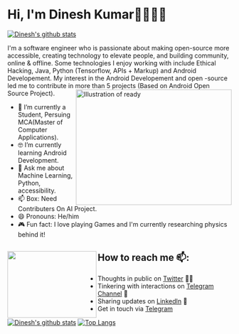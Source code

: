 # Hi, I'm Dinesh Kumar👋🏾‍👨‍💻

[![Dinesh's github stats](https://github-readme-stats.vercel.app/api?username=dinesh-ysl&count_private=true&theme=tokyonight&show_icons=true)](https://github.com/dinesh-ysl)       

I'm a software engineer who is passionate about making open-source more accessible, creating technology to elevate people, and building community, online & offline. Some technologies I enjoy working with include Ethical Hacking, Java, Python (Tensorflow, APIs + Markup) and Android Developement. My interest in the Android Developement and open -source led me to contribute in more than 5 projects (Based on Android Open Source Project).<img align="right" src="https://github.com/dinesh-ysl/dinesh-ysl/blob/master/9fc2126eec2c0a3876e3f2097af9b983.gif" alt="Illustration of ready" width=350px height=260px/>

- 📱  I’m currently a Student, Persuing MCA(Master of Computer Applications).
- 🤓  I’m currently learning Android Development.
- 💬  Ask me about Machine Learning, Python, accessibility.
- 📫  Box: Need Contributers On AI Project.
- 😄  Pronouns: He/him
- 🎮  Fun fact: I love playing Games and I'm currently researching physics behind it!


## How to reach me 📫: <img align="left" width="200" height="150" src="https://github.com/dinesh-ysl/dinesh-ysl/blob/master/080f909da46192c0db62b76330302b0c.gif?raw=true">
- Thoughts in public on <a href="">Twitter</a> ✍🏾
- Tinkering with interactions on <a href="https://t.me/tokyoofficial"> Telegram Channel</a> 🏓
- Sharing updates on <a href="https://www.linkedin.com/in/dinesh-kumar-765440190/">LinkedIn</a> 💼
- Get in touch via <a href="https://t.me/tokyo_noob">Telegram</a>

[![Dinesh's github stats](https://github-readme-stats.vercel.app/api?username=dinesh-ysl&count_private=true&theme=tokyonight&show_icons=true)](https://github.com/dinesh-ysl)  [![Top Langs](https://github-readme-stats.vercel.app/api/top-langs/?username=dinesh-ysl&layout=compact)](https://github.com/dinesh-ysl) 
